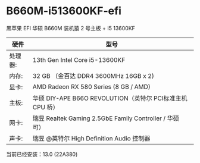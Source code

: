 # B660M-i513600KF-efi
黑苹果 EFI  华硕 B660M 装机猿 2 号主板 + I5 13600KF


| 硬件 | 型号                            |
| ------- | ------------------------------------------------------------ |
| 处理器: | 13th Gen Intel Core i5-13600KF                               |
| 内存:   | 32 GB （金百达 DDR4 3600MHz 16GB x 2)                        |
| 显卡:   | AMD Radeon RX 580 Series (8 GB / AMD)                        |
| 主板:   | 华硕 DIY-APE B66O REVOLUTION（英特尔 PCI标准主机 CPU 桥）    |
| 网卡:   | 瑞昱 Realtek Gaming 2.5GbE Family Controller / 华硕<br/>可） |
| 声卡:   | 瑞昱 @英特尔 High Definition Audio 控制器                    |


当前已经安装：13.0 (22A380)
